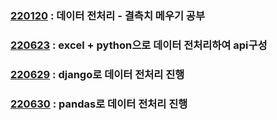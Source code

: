 ### [220120](./결측치메우기/) : 데이터 전처리 - 결측치 메우기 공부

### [220623](./220623) : excel + python으로 데이터 전처리하여 api구성

### [220629](./220629) : django로 데이터 전처리 진행

### [220630](./220630) : pandas로 데이터 전처리 진행
